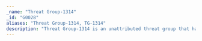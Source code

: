 ```yaml
---
_name: "Threat Group-1314"
_id: "G0028"
aliases: "Threat Group-1314, TG-1314"
description: "Threat Group-1314 is an unattributed threat group that has used compromised credentials to log into a victim's remote access infrastructure. "
---
```

